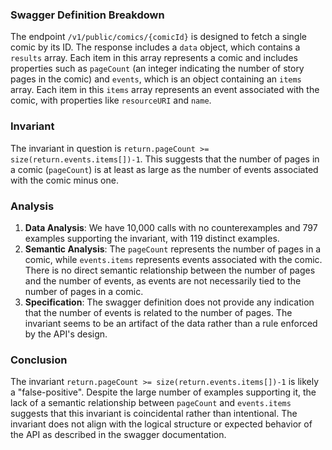 ### Swagger Definition Breakdown
The endpoint `/v1/public/comics/{comicId}` is designed to fetch a single comic by its ID. The response includes a `data` object, which contains a `results` array. Each item in this array represents a comic and includes properties such as `pageCount` (an integer indicating the number of story pages in the comic) and `events`, which is an object containing an `items` array. Each item in this `items` array represents an event associated with the comic, with properties like `resourceURI` and `name`.

### Invariant
The invariant in question is `return.pageCount >= size(return.events.items[])-1`. This suggests that the number of pages in a comic (`pageCount`) is at least as large as the number of events associated with the comic minus one.

### Analysis
1. **Data Analysis**: We have 10,000 calls with no counterexamples and 797 examples supporting the invariant, with 119 distinct examples.
2. **Semantic Analysis**: The `pageCount` represents the number of pages in a comic, while `events.items` represents events associated with the comic. There is no direct semantic relationship between the number of pages and the number of events, as events are not necessarily tied to the number of pages in a comic.
3. **Specification**: The swagger definition does not provide any indication that the number of events is related to the number of pages. The invariant seems to be an artifact of the data rather than a rule enforced by the API's design.

### Conclusion
The invariant `return.pageCount >= size(return.events.items[])-1` is likely a "false-positive". Despite the large number of examples supporting it, the lack of a semantic relationship between `pageCount` and `events.items` suggests that this invariant is coincidental rather than intentional. The invariant does not align with the logical structure or expected behavior of the API as described in the swagger documentation.
